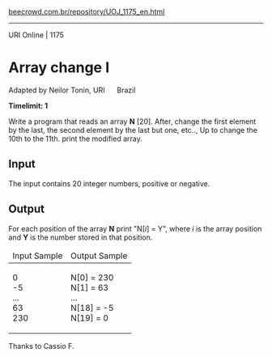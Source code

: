<p><a href="https://www.beecrowd.com.br/repository/UOJ_1175_en.html">beecrowd.com.br/repository/UOJ_1175_en.html</a></p><hr>
<div>
  <span>URI Online | 1175</span>
  <h1>Array change I</h1>
  <div><p>
     Adapted by Neilor Tonin, URI <img alt="" src="https://resources.beecrowd.com.br/gallery/images/flags/br.gif" style="width: 16px; height: 11px; "> Brazil</p>
  </div>
  <strong>Timelimit: 1</strong>
</div>
<div>
<div>
  <p>
   Write a program that reads an array <strong>N</strong> [20]. After, change the first element by the last, the second element by the last but one, etc.., Up to change the 10th to the 11th. print the modified array.</p>
</div>
<h2>Input</h2>
<div>
  <p>
   The input contains 20 integer numbers, positive or negative.</p>
</div>
<h2>Output</h2>
<div>
  <p>
  For each position of the array <strong>N</strong> print "N[<em>i</em>] = Y", where <em>i</em> is the array position and <strong>Y</strong> is the number stored in that position.</p>
</div>
<div></div>
  <table>
    <thead>
      <tr>
        <td>Input Sample</td>
        <td>Output Sample</td>
      </tr>
    </thead>
    <tbody>
      <tr>
        <td>
          <p>
           0<br>
           -5<br>
           ...<br>
           63<br>
           230</p>
        </td>
        <td>
          <p>
           N[0] = 230<br>
           N[1] = 63<br>
           ...<br>
           N[18] = -5<br>
           N[19] = 0</p>
        </td>
      </tr>
    </tbody>
  </table>
  <p>
   Thanks to Cassio F.</p>
</div>